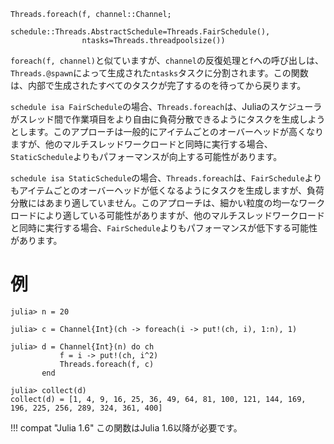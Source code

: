 ```
Threads.foreach(f, channel::Channel;
                schedule::Threads.AbstractSchedule=Threads.FairSchedule(),
                ntasks=Threads.threadpoolsize())
```

`foreach(f, channel)`と似ていますが、`channel`の反復処理と`f`への呼び出しは、`Threads.@spawn`によって生成された`ntasks`タスクに分割されます。この関数は、内部で生成されたすべてのタスクが完了するのを待ってから戻ります。

`schedule isa FairSchedule`の場合、`Threads.foreach`は、Juliaのスケジューラがスレッド間で作業項目をより自由に負荷分散できるようにタスクを生成しようとします。このアプローチは一般的にアイテムごとのオーバーヘッドが高くなりますが、他のマルチスレッドワークロードと同時に実行する場合、`StaticSchedule`よりもパフォーマンスが向上する可能性があります。

`schedule isa StaticSchedule`の場合、`Threads.foreach`は、`FairSchedule`よりもアイテムごとのオーバーヘッドが低くなるようにタスクを生成しますが、負荷分散にはあまり適していません。このアプローチは、細かい粒度の均一なワークロードにより適している可能性がありますが、他のマルチスレッドワークロードと同時に実行する場合、`FairSchedule`よりもパフォーマンスが低下する可能性があります。

# 例

```julia-repl
julia> n = 20

julia> c = Channel{Int}(ch -> foreach(i -> put!(ch, i), 1:n), 1)

julia> d = Channel{Int}(n) do ch
           f = i -> put!(ch, i^2)
           Threads.foreach(f, c)
       end

julia> collect(d)
collect(d) = [1, 4, 9, 16, 25, 36, 49, 64, 81, 100, 121, 144, 169, 196, 225, 256, 289, 324, 361, 400]
```

!!! compat "Julia 1.6"
    この関数はJulia 1.6以降が必要です。

